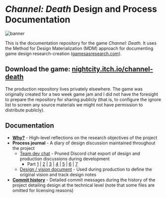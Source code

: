 # *Channel: Death* Design and Process Documentation

![banner](Documentation/Images/channelDeathTopBanner.png)

This is the documentation repository for the game *Channel: Death*. It uses the Method for Design Materialization (MDM) approach for documenting game design research-creation ([gamesasresearch.com](https://www.gamesasresearch.com)).

## Download the game: [nightcity.itch.io/channel-death](https://nightcity.itch.io/channel-death)

The production repository lives privately elsewhere. The game was originally created for a two week game jam and I did not have the foresight to prepare the repository for sharing publicly (that is, to configure the ignore list to screen any source materials we might not have permission to distribute publicly).

## Documentation

- **[Why?](Documentation/Why.md)** - High-level reflections on the research objectives of the project
- **Process journal** -  A diary of design discussion maintained throughout the project
  - [Team dev chat](https://process.davidantognoli.com/channel-death/channel-death-chat-p1.html) -  Pruned Discord chat export of design and production discussions during development
    - Part [1](https://process.davidantognoli.com/channel-death/channel-death-chat-p1.html) | [2](https://process.davidantognoli.com/channel-death/channel-death-chat-p2.html) | [3](https://process.davidantognoli.com/channel-death/channel-death-chat-p3.html) | [4](https://process.davidantognoli.com/channel-death/channel-death-chat-p4.html) | [5](https://process.davidantognoli.com/channel-death/channel-death-chat-p5.html) | [6](https://process.davidantognoli.com/channel-death/channel-death-chat-p6.html) | [7](https://process.davidantognoli.com/channel-death/channel-death-chat-p7.html)
  - [Design / vision document]() - Used during production to define the original vision and track design notes
- **[Commit history](https://github.com/dantogno/Channel-Death-Docs/commits/main/)** - Detailed commit messages during the history of the project detailing design at the technical level (note that some files are omitted for licensing reasons)
